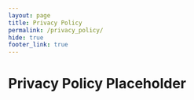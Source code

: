 ```yaml
---
layout: page
title: Privacy Policy
permalink: /privacy_policy/
hide: true
footer_link: true
---
```


# Privacy Policy Placeholder

